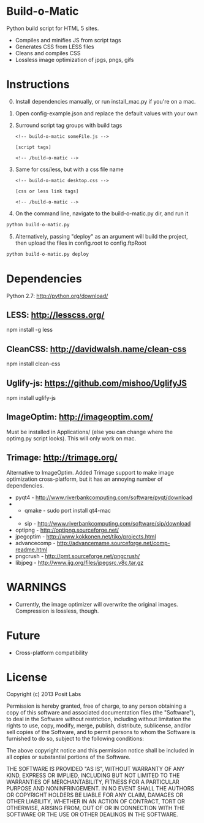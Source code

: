 Build-o-Matic
=============

Python build script for HTML 5 sites.

- Compiles and minifies JS from script tags
- Generates CSS from LESS files
- Cleans and compiles CSS 
- Lossless image optimization of jpgs, pngs, gifs


Instructions
=============
0. Install dependencies manually, or run install_mac.py if you're on a mac.
1. Open config-example.json and replace the default values with your own
2. Surround script tag groups with build tags

	```
	<!-- build-o-matic someFile.js -->
	```

	```
	[script tags]
	```

	```
	<!-- /build-o-matic -->
	```

3. Same for css/less, but with a css file name

	```
	<!-- build-o-matic desktop.css -->
	```

	```
	[css or less link tags]
	```

	```
	<!-- /build-o-matic -->
	```

4. On the command line, navigate to the build-o-matic.py dir, and run it
```python
python build-o-matic.py
```
5. Alternatively, passing "deploy" as an argument will build the project, then upload the files in config.root to config.ftpRoot
```python
python build-o-matic.py deploy
``` 

Dependencies
=============

Python 2.7: http://python.org/download/

LESS: http://lesscss.org/
-----------
npm install -g less

CleanCSS: http://davidwalsh.name/clean-css
-----------
npm install clean-css

Uglify-js: https://github.com/mishoo/UglifyJS
-----------
npm install uglify-js

ImageOptim: http://imageoptim.com/
-----------
Must be installed in Applications/ (else you can change where the optimg.py script looks). This will only work on mac.

Trimage: http://trimage.org/
-----------

Alternative to ImageOptim. Added Trimage support to make image optimization cross-platform, but it has an annoying number of dependencies.
- pyqt4 - http://www.riverbankcomputing.com/software/pyqt/download
- - qmake - sudo port install qt4-mac
- - sip - http://www.riverbankcomputing.com/software/sip/download
- optipng - http://optipng.sourceforge.net/
- jpegoptim - http://www.kokkonen.net/tjko/projects.html
- advancecomp - http://advancemame.sourceforge.net/comp-readme.html
- pngcrush - http://pmt.sourceforge.net/pngcrush/
- libjpeg - http://www.ijg.org/files/jpegsrc.v8c.tar.gz


WARNINGS
===========
- Currently, the image optimizer will overwrite the original images. Compression is lossless, though.


Future
===========
- Cross-platform compatibility


License
===========
Copyright (c) 2013 Posit Labs

Permission is hereby granted, free of charge, to any person obtaining a copy of this software and associated documentation files (the "Software"), to deal in the Software without restriction, including without limitation the rights to use, copy, modify, merge, publish, distribute, sublicense, and/or sell copies of the Software, and to permit persons to whom the Software is furnished to do so, subject to the following conditions:

The above copyright notice and this permission notice shall be included in all copies or substantial portions of the Software.

THE SOFTWARE IS PROVIDED "AS IS", WITHOUT WARRANTY OF ANY KIND, EXPRESS OR IMPLIED, INCLUDING BUT NOT LIMITED TO THE WARRANTIES OF MERCHANTABILITY, FITNESS FOR A PARTICULAR PURPOSE AND NONINFRINGEMENT. IN NO EVENT SHALL THE AUTHORS OR COPYRIGHT HOLDERS BE LIABLE FOR ANY CLAIM, DAMAGES OR OTHER LIABILITY, WHETHER IN AN ACTION OF CONTRACT, TORT OR OTHERWISE, ARISING FROM, OUT OF OR IN CONNECTION WITH THE SOFTWARE OR THE USE OR OTHER DEALINGS IN THE SOFTWARE.